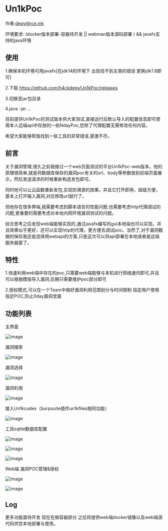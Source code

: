 # Un1kPoc

作者:depy@rce.ink

环境要求: (docker版本部署-容器待开发 || webman版本源码部署 ) && javafx支持的java环境

## 使用

1.确保本机环境可用javafx[在jdk14的环境下 出现找不到主类的错误 更换jdk1.8即可]

2.下载 https://github.com/h4ckdepy/Un1kPoc/releases 

3.切换至jar包目录

4.java -jar ...

目前提供Un1kPoc的测试版本供大家测试,直接运行后默认导入的配置信息即可使用本人远端api中存放的一些NdayPoc,您除了代理配置无需修改任何内容。

希望大家能够帮我找到一些工具的异常错误,感激不尽。

## 前言

关于漏洞管理,很久之前我做过一个web页面测试的平台Un1kPoc-web版本。他的原理很简单,就是将数据库保存的漏洞poc有关的url、body等参数放到前端页面展示，然后发送请求的时候重新构造发包即可。

同时他可以让云函数重新发包,实现防溯源的效果。并且它打开即用，超级方便，基本上打开输入漏洞,对应修改url就行了。

但他存在很多弊端,我需要考虑到脚本语言的性能问题,也需要考虑http代理调试的问题,更重要的需要考虑对本地内网环境漏洞测试的问题。

综合思考之后发现web端能够实现的,通过javafx编写的gui本地端也可以实现。并且效果似乎更好，还可以实现http的代理，更方便去调试poc。当然了,对于漏洞数据的保存我还是选择用webapi的方案,只是这次可以将api部署在本地或者是远端服务器罢了。

## 特性

1.快速利用web端中存在的poc,只需要web端能够与本机进行网络通讯即可,并且可以根据模版导入漏洞,后期只需要维护poc部分即可

2.授权模式,可以在一个Team中做好漏洞利用范围划分与时间限制 指定用户使用指定POC,防止0day漏洞泄漏

## 功能列表

主界面

![image](https://user-images.githubusercontent.com/42985524/183280615-e6bac2ed-15cb-4e27-9e86-895a307966c6.png)

漏洞搜索

![image](https://user-images.githubusercontent.com/42985524/183280642-a88d8278-4189-4f76-a033-231f9e2ff3ed.png)

漏洞选择

![image](https://user-images.githubusercontent.com/42985524/183280677-ab37387c-4348-49e7-a89c-adae8c3acd57.png)

漏洞利用

![image](https://user-images.githubusercontent.com/42985524/183280703-0693381a-8948-46bd-ae31-0ccc3115c514.png)

接入Un1kcodes（burpsuite插件un1kfiles相同功能）

![image](https://user-images.githubusercontent.com/42985524/183280940-176d8aca-3110-4341-8216-d39deff615c7.png)

工具sqlite数据库配置

![image](https://user-images.githubusercontent.com/42985524/183280713-07070471-0785-404e-9989-6462f06abb81.png)

![image](https://user-images.githubusercontent.com/42985524/183280724-b33c53b5-294c-4908-8218-b898adea7380.png)

![image](https://user-images.githubusercontent.com/42985524/183280733-4b234497-ed67-4018-af8f-ae851d53af46.png)

Web端 漏洞POC管理&授权

![image](https://user-images.githubusercontent.com/42985524/183280753-ebb3c726-4156-4fd3-b30b-a29bedb8347d.png)

![image](https://user-images.githubusercontent.com/42985524/183280765-ceab3aa6-6074-4cbd-ae29-705a1c1e2479.png)

## Log

更多功能亟待开发 现在在做容器部分 之后将提供web端docker镜像以及web端源代码供您本地部署与使用。
